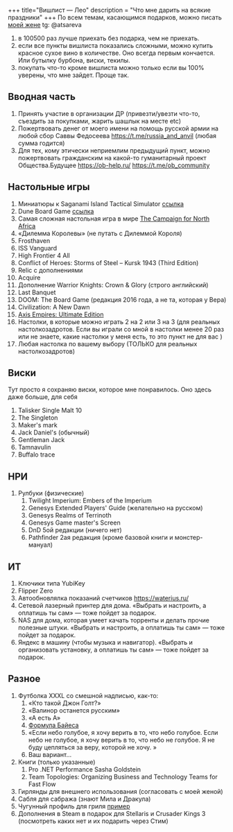 +++
 title="Вишлист — Лео"
 description = "Что мне дарить на всякие праздники"
+++
По всем темам, касающимся подарков, можно писать [моей жене](mailto:atana@bastilia.ru) tg: @atsareva

1. в 100500 раз лучше приехать без подарка, чем не приехать.
2. если все пункты вишлиста показались сложными, можно купить красное сухое вино в количестве. Оно всегда первым кончается. Или бутылку бурбона, виски, текилы.
2. покупать что-то кроме вишлиста можно только если вы 100% уверены, что мне зайдет. Проще так.

## Вводная часть 
1. Принять участие в организации ДР (привезти/увезти что-то, съездить за покупками, жарить шашлык на месте etc)
1. Пожертвовать денег от моего имени на помощь русской армии на любой сбор Саввы Федосеева https://t.me/russia_and_anvil (любая сумма годится)
1. Для тех, кому этически неприемлим предыдущий пункт, можно пожертвовать гражданским на какой-то гуманитарный проект Общества.Будущее https://ob-help.ru/  https://t.me/ob_community

## Настольные игры 

<!-- вероятно куплена подходящая 1. Сумка для настольных игр, такая чтобы влезали Сумерки Империи -->
1. Миниатюры к Saganami Island Tactical Simulator [ссылка](https://www.nobleknight.com/Products/Honorverse---Saganami-Island-Tactical-Simulator---Miniatures-1to12000?PageNumber=2&ProductLineId=#pf)
1. Dune Board Game [ссылка](https://www.gf9games.com/dune/)
1. Самая сложная настольная игра в мире [The Campaign for North Africa](https://boardgamegeek.com/boardgame/4815/campaign-north-africa)
1. «Дилемма Королевы» (не путать с Дилеммой Короля)
1. Frosthaven 
1. ISS Vanguard
1. High Frontier 4 All
1. Conflict of Heroes: Storms of Steel – Kursk 1943 (Third Edition)
1. Relic с дополнениями
1. Acquire
1. Дополнение Warrior Knights: Crown & Glory (строго английский)
1. Last Banquet
1. DOOM: The Board Game (редакция 2016 года, а не та, которая у Вера)
1. Civilization: A New Dawn 
1. [Axis Empires: Ultimate Edition ](https://boardgamegeek.com/boardgame/291434/axis-empires-ultimate-edition)
1. Настолки, в которые можно играть 2 на 2 или 3 на 3 (для реальных настолкозадротов. Если вы играли со мной в настолки менее 20 раз или не знаете, какие настолки у меня есть, то это пункт не для вас )
1. Любая настолка по вашему выбору (ТОЛЬКО для реальных настолкозадротов)


## Виски
Тут просто я сохраняю виски, которое мне понравилось. Оно здесь даже больше, для себя
1. Talisker Single Malt 10
1. The Singleton 
1. Maker's mark
1. Jack Daniel's (обычный)
1. Gentleman Jack
1. Tamnavulin 
1. Buffalo trace

## НРИ

1. Рулбуки (физические)
    1. Twilight Imperium: Embers of the Imperium 
    1. Genesys Extended Players' Guide (желательно на русском)
    1. Genesys Realms of Terrinoth
    1. Genesys Game master's Screen
    1. DnD 5ой редакции (ничего нет) 
    1. Pathfinder 2ая редакция (кроме базовой книги и монстер-мануал)

## ИТ

1. Ключики типа YubiKey
1. Flipper Zero
1. Автообновлялка показаний счетчиков https://waterius.ru/
1. Сетевой лазерный принтер для дома. «Выбрать и настроить, а оплатишь ты сам» — тоже пойдет за подарок.
1. NAS для дома, которая умеет качать торренты и делать прочие полезные штуки. «Выбрать и настроить, а оплатишь ты сам» — тоже пойдет за подарок.
1. Яндекс в машину (чтобы музыка и навигатор). «Выбрать и организовать установку, а оплатишь ты сам» — тоже пойдет за подарок.

## Разное

1. Футболка XXXL со смешной надписью, как-то:
    1. «Кто такой Джон Голт?»
    1. «Валинор останется русским»
    1. «А есть А»
    1. [Формула Байеса](https://ru.wikipedia.org/wiki/%D0%A2%D0%B5%D0%BE%D1%80%D0%B5%D0%BC%D0%B0_%D0%91%D0%B0%D0%B9%D0%B5%D1%81%D0%B0)
    1. «Если небо голубое, я хочу верить в то, что небо голубое. Если небо не голубое, я хочу верить в то, что небо не голубое. Я не буду цепляться за веру, которой не хочу. »
    1. Ваш вариант...
1. Книги (только указанные)
    1. Pro .NET Performance Sasha Goldstein
    1. Team Topologies: Organizing Business and Technology Teams for Fast Flow
1. Гирлянды для внешнего использования (согласовать с моей женой)
1. Сабля для сабража (знают Мила и Дракула)
1. Чугунный профиль для гриля [пример](https://www.ozon.ru/product/kruglyy-chugunnyy-plato-protiven-plancha-gril-658531339/)
1. Дополнения в Steam в подарок для Stellaris и Crusader Kings 3 (посмотреть каких нет и их подарить через Стим)